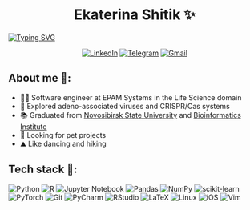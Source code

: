 
<div align="center">
  <h1>Ekaterina Shitik ✨</h1>
</div>


[![Typing SVG](https://readme-typing-svg.demolab.com?font=&size=25&pause=1000&color=384B85&center=true&vCenter=true&width=900&lines=Bioinformatician;Molecular+Biologist)](https://git.io/typing-svg)

  <div align="center">

  <a href="">[![LinkedIn](https://img.shields.io/badge/Linkedin-%230077B5.svg?logo=linkedin&logoColor=white)](www.linkedin.com/in/bioinf-ekaterina-shitik)</a>
  <a href="">	[![Telegram](https://img.shields.io/badge/Telegram-2CA5E0?logo=telegram&logoColor=white)](https://t.me/Ekaterina_Shitik)</a>
  <a href="">[![Gmail](https://img.shields.io/badge/Gmail-D14836?logo=gmail&logoColor=white)](shitik.ekaterina@gmail.com)</a>

</div>
  
  ## About me 👋:


- 👩‍💻 Software engineer at EPAM Systems in the Life Science domain
- 🔬 Explored adeno-associated viruses and CRISPR/Cas systems 
- 📚 Graduated from [Novosibirsk State University](https://english.nsu.ru/) and [Bioinformatics Institute](https://bioinf.me/en)
- 🐶 Looking for pet projects
- ⛰️ Like dancing and hiking

 ## Tech stack 🚀:
![Python](https://img.shields.io/badge/Python-3776AB?style=for-the-badge&logo=python&logoColor=white)
![R](https://img.shields.io/badge/R-276DC3?style=for-the-badge&logo=r&logoColor=white)
![Jupyter Notebook](https://img.shields.io/badge/jupyter-%23FA0F00.svg?style=for-the-badge&logo=jupyter&logoColor=white)
![Pandas](https://img.shields.io/badge/pandas-%23150458.svg?style=for-the-badge&logo=pandas&logoColor=white)
![NumPy](https://img.shields.io/badge/numpy-%23013243.svg?style=for-the-badge&logo=numpy&logoColor=white)
![scikit-learn](https://img.shields.io/badge/scikit--learn-%23F7931E.svg?style=for-the-badge&logo=scikit-learn&logoColor=white)
![PyTorch](https://img.shields.io/badge/PyTorch-%23EE4C2C.svg?style=for-the-badge&logo=PyTorch&logoColor=white)
![Git](https://img.shields.io/badge/git-%23F05033.svg?style=for-the-badge&logo=git&logoColor=white)
![PyCharm](https://img.shields.io/badge/pycharm-143?style=for-the-badge&logo=pycharm&logoColor=black&color=black&labelColor=green)
![RStudio](https://img.shields.io/badge/RStudio-4285F4?style=for-the-badge&logo=rstudio&logoColor=white)
![LaTeX](https://img.shields.io/badge/latex-%23008080.svg?style=for-the-badge&logo=latex&logoColor=white)
![Linux](https://img.shields.io/badge/Linux-FCC624?style=for-the-badge&logo=linux&logoColor=black)
![iOS](https://img.shields.io/badge/iOS-000000?style=for-the-badge&logo=ios&logoColor=white)
![Vim](https://img.shields.io/badge/VIM-%2311AB00.svg?style=for-the-badge&logo=vim&logoColor=white)
